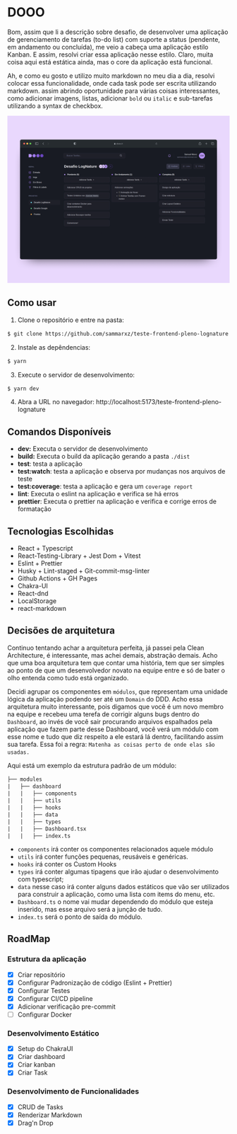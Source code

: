 # DOOO
Bom, assim que li a descrição sobre desafio, de desenvolver uma aplicação de gerenciamento de tarefas (to-do list) com 
suporte a status (pendente, em andamento ou concluída), me veio a cabeça uma aplicação estilo Kanban. E assim, resolvi 
criar essa aplicação nesse estilo. Claro, muita coisa aqui está estática ainda, mas o core da aplicação está funcional.

Ah, e como eu gosto e utilizo muito markdown no meu dia a dia, resolvi colocar essa funcionalidade, onde cada task pode ser escrita utilizando markdown.
assim abrindo oportunidade para várias coisas interessantes, como adicionar imagens, listas, adicionar `bold` ou `italic` e  sub-tarefas utilizando a syntax de checkbox.

![Dashboard DOOO task manager](./public/preview.png "Preview Dooo task manager")

## Como usar

1. Clone o repositório e entre na pasta:
```bash
$ git clone https://github.com/sammarxz/teste-frontend-pleno-lognature && cd teste-frontend-pleno-lognature
```

2. Instale as depêndencias:
```bash
$ yarn
```

3. Execute o servidor de desenvolvimento:
```bash
$ yarn dev
```

4. Abra a URL no navegador: http://localhost:5173/teste-frontend-pleno-lognature

## Comandos Disponíveis

- **dev:** Executa o servidor de desenvolvimento 
- **build:** Executa o build da aplicação gerando a pasta `./dist`
- **test**: testa a aplicação 
- **test:watch**: testa a aplicação e observa por mudanças nos arquivos de teste
- **test:coverage**: testa a aplicação e gera um `coverage report`
- **lint**: Executa o eslint na aplicação e verifica se há erros 
- **prettier**: Executa o prettier na aplicação e verifica e corrige erros de formatação

## Tecnologias Escolhidas
- React + Typescript
- React-Testing-Library + Jest Dom + Vitest
- Eslint + Prettier
- Husky + Lint-staged + Git-commit-msg-linter
- Github Actions + GH Pages
- Chakra-UI
- React-dnd
- LocalStorage
- react-markdown

## Decisões de arquitetura
Continuo tentando achar a arquitetura perfeita, já passei pela Clean Architecture, é interessante, mas 
achei demais, abstração demais. Acho que uma boa arquitetura tem que contar uma história, tem que 
ser simples ao ponto de que um desenvolvedor novato na equipe entre e só de bater o olho entenda como tudo está organizado.

Decidi agrupar os componentes em `módulos`, que representam uma unidade lógica da aplicação podendo ser até um `Domain`
do DDD. Acho essa arquitetura muito interessante, pois digamos que você é um novo membro na equipe e
recebeu uma terefa de corrigir alguns bugs dentro do `Dashboard`, ao invés de você sair procurando arquivos
espalhados pela aplicação que fazem parte desse Dashboard, você verá um módulo com esse nome e tudo que 
diz respeito a ele estará lá dentro, facilitando assim sua tarefa. Essa foi a regra: `Matenha as coisas perto de onde elas são usadas.`

Aqui está um exemplo da estrutura padrão de um módulo:

```
├── modules
|   ├── dashboard
|   |   ├── components
|   |   ├── utils
|   |   ├── hooks
|   |   ├── data
|   |   ├── types
|   |   ├── Dashboard.tsx
|   |   ├── index.ts
```

- `components` irá conter os componentes relacionados aquele módulo
- `utils` irá conter funções pequenas, reusáveis e genéricas. 
- `hooks` irá conter os Custom Hooks
- `types` irá conter algumas tipagens que irão ajudar o desenvolvimento com typescript;
- `data` nesse caso irá conter alguns dados estáticos que vão ser utilizados para construir a aplicação, como uma lista com items do menu, etc.
- `Dashboard.ts` o nome vai mudar dependendo do módulo que esteja inserido, mas esse arquivo será a junção de tudo.
- `index.ts` será o ponto de saída do módulo.

## RoadMap

### Estrutura da aplicação
- [x] Criar repositório
- [x] Configurar Padronização de código (Eslint + Prettier)
- [x] Configurar Testes
- [x] Configurar CI/CD pipeline
- [x] Adicionar verificação pre-commit
- [ ] Configurar Docker

### Desenvolvimento Estático
- [x] Setup do ChakraUI
- [x] Criar dashboard 
- [x] Criar kanban 
- [x] Criar Task

### Desenvolvimento de Funcionalidades
- [x] CRUD de Tasks
- [x] Renderizar Markdown 
- [x] Drag'n Drop
